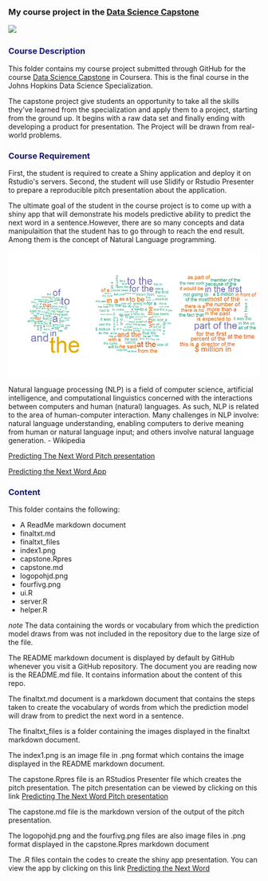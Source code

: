 ### My course project in the [Data Science Capstone]("https://www.coursera.org/course/dsscapstone")

[<img src="https://coursera-course-photos.s3.amazonaws.com/3f/08f9900d1311e48743bfe1d327ce7a/CourseTrackLogo.jpg">](https://d3njjcbhbojbot.cloudfront.net/api/utilities/v1/imageproxy/)

<h3 align="left"><p style="color:midnightblue">Course Description</p></h3> 

This folder contains my course project submitted through GitHub for the course [Data Science Capstone]("https://www.coursera.org/course/dsscapstone") in Coursera. This is the final course in the Johns Hopkins Data Science Specialization. 

The capstone project give students an opportunity to take all the skills they've learned from the specialization and apply them to a project, starting from the ground up. It begins with a raw data set and finally ending with developing a product for presentation. The Project will be drawn from real-world problems.

<h3 align="left"><p style="color:midnightblue">Course Requirement</p></h3>

First, the student is required to create a Shiny application and deploy it on Rstudio's servers. Second, the student will use Slidify or Rstudio Presenter to prepare a reproducible pitch presentation about the application.

The ultimate goal of the student in the course project is to come up with a shiny app that will demonstrate his models predictive ability to predict the next word in a sentence.However, there are so many concepts and data manipulaition that the student has to go through to reach the end result. Among them is the concept of Natural Language programming.

![](index1.png)

Natural language processing (NLP) is a field of computer science, artificial intelligence, and computational linguistics concerned with the interactions between computers and human (natural) languages. As such, NLP is related to the area of human-computer interaction. Many challenges in NLP involve: natural language understanding, enabling computers to derive meaning from human or natural language input; and others involve natural language generation. - Wikipedia

[Predicting The Next Word Pitch presentation](http://rpubs.com/DocOfi/194236)

[Predicting the Next Word App](https://docofi.shinyapps.io/capstone/)


<h3 align="left"><p style="color:midnightblue">Content</p></h3>

This folder contains the following:

- A ReadMe markdown document
- finaltxt.md
- finaltxt_files
- index1.png
- capstone.Rpres
- capstone.md
- logopohjd.png 
- fourfivg.png 
- ui.R 
- server.R 
- helper.R 

*note* The data containing the words or vocabulary from which the prediction model draws from was not included in the repository due to the large size of the file.

The README markdown document is displayed by default by GitHub whenever you visit a GitHub repository. The document you are reading now is the README.md file. It contains information about the content of this repo.

The finaltxt.md document is a markdown document that contains the steps taken to create the vocabulary of words from which the prediction model will draw from to predict the next word in a sentence.

The finaltxt_files is a folder containing the images displayed in the finaltxt markdown document.

The index1.png is an image file in .png format which contains the image displayed in the README markdown document.

The capstone.Rpres file is an RStudios Presenter file which creates the pitch presentation. The pitch presentation can be viewed by clicking on this link [Predicting The Next Word Pitch presentation](http://rpubs.com/DocOfi/194236)

The capstone.md file is the markdown version of the output of the pitch presentation.

The logopohjd.png and the fourfivg.png files are also image files in .png format displayed in the capstone.Rpres markdown document

The .R files contain the codes to create the shiny app presentation. You can view the app by clicking on this link [Predicting the Next Word](https://docofi.shinyapps.io/capstone/)




